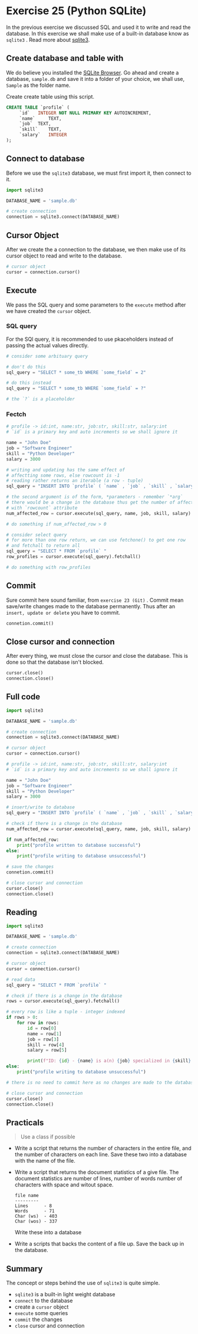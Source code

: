 # Exercise 25 (Python SQLite)

In the previous exercise we discussed SQL and used it to write and read the database. In this exercise we shall make use of a built-in database know as `sqlite3` . Read more about [sqlite3][sqlite3-python-site].

## Create database and table with 

We do believe you installed the [SQLite Browser][sqlitebrowser-site]. Go ahead and create a database, `sample.db` and save it into a folder of your choice, we shall use, `Sample` as the folder name.

Create create table using this script.

``` SQL
CREATE TABLE `profile` (
	 `id` 	INTEGER NOT NULL PRIMARY KEY AUTOINCREMENT,
	 `name` 	TEXT,
	 `job` 	TEXT,
	 `skill` 	TEXT,
	 `salary` 	INTEGER
);
```

## Connect to database

Before we use the `sqlite3` database, we must first import it, then connect to it.

``` Python
import sqlite3

DATABASE_NAME = 'sample.db'

# create connection
connection = sqlite3.connect(DATABASE_NAME)
```

## Cursor Object

After we create the a connection to the database, we then make use of its cursor object to read and write to the database.

``` Python
# cursor object
cursor = connection.cursor()
```

## Execute

We pass the SQL query and some parameters to the `execute` method after we have created the `cursor` object.

### SQL query

For the SQl query, it is recommended to use pkaceholders instead of passing the actual values directly.

``` Python
# consider some arbituary query

# don't do this
sql_query = "SELECT * some_tb WHERE `some_field` = 2"

# do this instead
sql_query = "SELECT * some_tb WHERE `some_field` = ?"

# the `?` is a placeholder
```

### Fectch

``` Python
# profile -> id:int, name:str, job:str, skill:str, salary:int
# `id` is a primary key and auto increments so we shall ignore it

name = "John Doe"
job = "Software Engineer"
skill = "Python Developer"
salary = 3000

# writing and updating has the same effect of 
# affectting some rows, else rowcount is -1
# reading rather returns an iterable (a row - tuple)
sql_query = "INSERT INTO `profile` ( `name` , `job` , `skill` , `salary` ) VALUES(?, ?, ?, ?)"

# the second argument is of the form, *parameters - remember `*arg` 
# there would be a change in the database thus get the number of affected rows
# with `rowcount` attribute
num_affected_row = cursor.execute(sql_query, name, job, skill, salary).rowcount

# do something if num_affected_row > 0

# consider select query
# for more than one row return, we can use fetchone() to get one row
# and fetchall to return all
sql_query = "SELECT * FROM `profile` "
row_profiles = cursor.execute(sql_query).fetchall()

# do something with row_profiles
```

## Commit

Sure commit here sound familiar, from `exercise 23 (Git)` . Commit mean save/write changes made to the database permanently. Thus after an `insert, update or delete` you have to commit.

``` Python
connetion.commit()
```

## Close cursor and connection

After every thing, we must close the cursor and close the database. This is done so that the database isn't blocked.

``` Python
cursor.close()
connection.close()
```

## Full code

``` Python
import sqlite3

DATABASE_NAME = 'sample.db'

# create connection
connection = sqlite3.connect(DATABASE_NAME)

# cursor object
cursor = connection.cursor()

# profile -> id:int, name:str, job:str, skill:str, salary:int
# `id` is a primary key and auto increments so we shall ignore it

name = "John Doe"
job = "Software Engineer"
skill = "Python Developer"
salary = 3000

# insert/write to database
sql_query = "INSERT INTO `profile` ( `name` , `job` , `skill` , `salary` ) VALUES(?, ?, ?, ?)"

# check if there is a change in the database
num_affected_row = cursor.execute(sql_query, name, job, skill, salary).rowcount

if num_affected_row:
    print("profile written to database successful")
else:
    print("profile writing to database unsuccessful")

# save the changes
connetion.commit()

# close cursor and connection
cursor.close()
connection.close()
```

## Reading

``` Python
import sqlite3

DATABASE_NAME = 'sample.db'

# create connection
connection = sqlite3.connect(DATABASE_NAME)

# cursor object
cursor = connection.cursor()

# read data
sql_query = "SELECT * FROM `profile` "

# check if there is a change in the database
rows = cursor.execute(sql_query).fetchall()

# every row is like a tuple - integer indexed
if rows > 0:
    for row in rows:
        id = row[0]
        name = row[1]
        job = row[3]
        skill = row[4]
        salary = row[5]

        print(f"ID: {id} - {name} is a(n) {job} specialized in {skill} and earns {salary}")
else:
    print("profile writing to database unsuccessful")

# there is no need to commit here as no changes are made to the database

# close cursor and connection
cursor.close()
connection.close()
```

## Practicals

> Use a class if possible

* Write a script that returns the number of characters in the entire file, and the number of characters on each line. Save these two into a database with the name of the file.
* Write a script that returns the document statistics of a give file. The document statistics are number of lines, number of words number of characters with space and witout space.

    ``` 
    file name
    ---------
    Lines      - 8
    Words      - 71
    Char (ws)  - 403
    Char (wos) - 337
    ```

    Write these into a database

* Write a scripts that backs the content of a file up. Save the back up in the database.

## Summary

The concept or steps behind the use of `sqlite3` is quite simple.

* `sqlite3` is a built-in light weight database
* `connect` to the database
* create a `cursor` object
* `execute` some queries
* `commit` the changes
* `close` cursor and connection

#
[sqlite3-python-site]:https://
[sqlitebrowser-site]:https://sqlitebrowser.org/dl/

